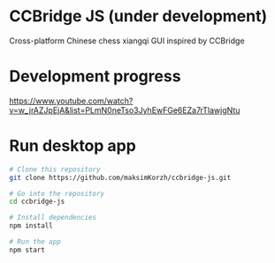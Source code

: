 # CCBridge JS (under development)
Cross-platform Chinese chess xiangqi GUI inspired by CCBridge

# Development progress
https://www.youtube.com/watch?v=w_jrAZJpEjA&list=PLmN0neTso3JyhEwFGe6EZa7rTlawjgNtu

# Run desktop app
```bash
# Clone this repository
git clone https://github.com/maksimKorzh/ccbridge-js.git

# Go into the repository
cd ccbridge-js

# Install dependencies
npm install

# Run the app
npm start
```
